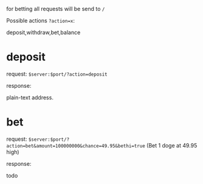 for betting all requests will be send to `/`


Possible actions `?action=x`:

deposit,withdraw,bet,balance

# deposit

request: `$server:$port/?action=deposit`

response:

plain-text address.

# bet

request: `$server:$port/?action=bet&amount=100000000&chance=49.95&bethi=true` (Bet 1 doge at 49.95 high)

response:

todo
